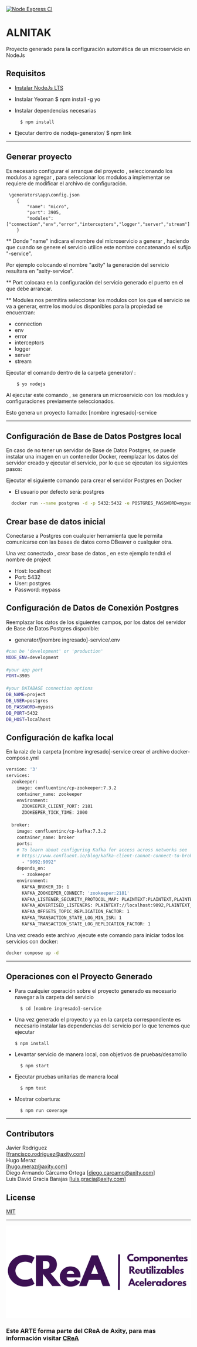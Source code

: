 [![Node Express CI](https://github.com/JaredDevAxity/ALNITAK-Test/actions/workflows/devWorkflow.yml/badge.svg)](https://github.com/JaredDevAxity/ALNITAK-Test/actions/workflows/devWorkflow.yml)

# ALNITAK

Proyecto generado para la configuración automática de un microservicio en NodeJs

## Requisitos

- [Instalar NodeJs LTS](https://nodejs.org/es/)
- Instalar Yeoman
  $ npm install -g yo
- Instalar dependencias necesarias

        $ npm install

- Ejecutar dentro de nodejs-generator/
  $ npm link

---

## Generar proyecto

Es necesario configurar el arranque del proyecto , seleccionando los modulos a agregar , para seleccionar los modulos a implementar se requiere de modificar el archivo de configuración.

     \generators\app\config.json
        {
            "name": "micro",
            "port": 3905,
            "modules":  ["connection","env","error","interceptors","logger","server","stream"]
        }

\*\* Donde "name" indicara el nombre del microservicio a generar , haciendo que cuando se genere el servicio utilice este nombre concatenando el sufijo "-service".

Por ejemplo colocando el nombre "axity" la generación del servicio resultara en "axity-service".

\*\* Port colocara en la configuración del servicio generado el puerto en el que debe arrancar.

\*\* Modules nos permitira seleccionar los modulos con los que el servicio se va a generar, entre los modulos disponibles para la propiedad se encuentran:

- connection
- env
- error
- interceptors
- logger
- server
- stream

Ejecutar el comando dentro de la carpeta generator/ :

        $ yo nodejs

Al ejecutar este comando , se generara un microservicio con los modulos y configuraciones previamente seleccionados.

Esto genera un proyecto llamado: [nombre ingresado]-service

---

## Configuración de Base de Datos Postgres local

En caso de no tener un servidor de Base de Datos Postgres, se puede instalar una imagen en un contenedor Docker, reemplazar los datos del servidor creado y ejecutar el servicio, por lo que se ejecutan los siguientes pasos:

Ejecutar el siguiente comando para crear el servidor Postgres en Docker

- El usuario por defecto será: postgres

```bash
  docker run --name postgres -d -p 5432:5432 -e POSTGRES_PASSWORD=mypass postgres:alpine
```

## Crear base de datos inicial

Conectarse a Postgres con cualquier herramienta que le permita comunicarse con las bases de datos como DBeaver o cualquier otra.

Una vez conectado , crear base de datos , en este ejemplo tendrá el nombre de project

- Host: localhost
- Port: 5432
- User: postgres
- Password: mypass

## Configuración de Datos de Conexión Postgres

Reemplazar los datos de los siguientes campos, por los datos del servidor de Base de Datos Postgres disponible:

- generator/[nombre ingresado]-service/.env

```bash
#can be 'development' or 'production'
NODE_ENV=development

#your app port
PORT=3905

#your DATABASE connection options
DB_NAME=project
DB_USER=postgres
DB_PASSWORD=mypass
DB_PORT=5432
DB_HOST=localhost

```

## Configuración de kafka local

En la raiz de la carpeta [nombre ingresado]-service crear el archivo docker-compose.yml

```bash
version: '3'
services:
  zookeeper:
    image: confluentinc/cp-zookeeper:7.3.2
    container_name: zookeeper
    environment:
      ZOOKEEPER_CLIENT_PORT: 2181
      ZOOKEEPER_TICK_TIME: 2000

  broker:
    image: confluentinc/cp-kafka:7.3.2
    container_name: broker
    ports:
    # To learn about configuring Kafka for access across networks see
    # https://www.confluent.io/blog/kafka-client-cannot-connect-to-broker-on-aws-on-docker-etc/
      - "9092:9092"
    depends_on:
      - zookeeper
    environment:
      KAFKA_BROKER_ID: 1
      KAFKA_ZOOKEEPER_CONNECT: 'zookeeper:2181'
      KAFKA_LISTENER_SECURITY_PROTOCOL_MAP: PLAINTEXT:PLAINTEXT,PLAINTEXT_INTERNAL:PLAINTEXT
      KAFKA_ADVERTISED_LISTENERS: PLAINTEXT://localhost:9092,PLAINTEXT_INTERNAL://broker:29092
      KAFKA_OFFSETS_TOPIC_REPLICATION_FACTOR: 1
      KAFKA_TRANSACTION_STATE_LOG_MIN_ISR: 1
      KAFKA_TRANSACTION_STATE_LOG_REPLICATION_FACTOR: 1

```

Una vez creado este archivo ,ejecute este comando para iniciar todos los servicios con docker:

```bash
docker compose up -d
```

---

## Operaciones con el Proyecto Generado

- Para cualquier operación sobre el proyecto generado es necesario navegar a la carpeta del servicio

        $ cd [nombre ingresado]-service

- Una vez generado el proyecto y ya en la carpeta correspondiente es necesario instalar las dependencias del servicio por lo que tenemos que ejecutar

      $ npm install

- Levantar servicio de manera local, con objetivos de pruebas/desarrollo

        $ npm start

- Ejecutar pruebas unitarias de manera local

        $ npm test

- Mostrar cobertura:

        $ npm run coverage

---

## Contributors

Javier Rodríguez  
[francisco.rodriguez@axity.com]  
Hugo Meraz  
[hugo.meraz@axity.com]  
Diego Armando Cárcamo Ortega
[diego.carcamo@axity.com]  
Luis David Gracia Barajas
[luis.gracia@axity.com]

## License

[MIT](https://opensource.org/licenses/MIT)

---

![CReA](/assets/CReA.png)

### Este ARTE forma parte del CReA de Axity, para mas información visitar [CReA](https://intellego365.sharepoint.com/sites/CentralAxity/M%C3%A9xico/Consultoria/Arquitectura/SitePages/CReA.aspx)
